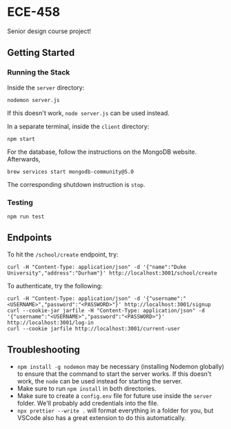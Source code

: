 # ECE-458

Senior design course project!

## Getting Started
### Running the Stack
Inside the `server` directory:

```
nodemon server.js
```

If this doesn't work, `node server.js` can be used instead.

In a separate terminal, inside the `client` directory:

```
npm start
```

For the database, follow the instructions on the MongoDB website. Afterwards,

```
brew services start mongodb-community@5.0
```

The corresponding shutdown instruction is `stop`. 

### Testing
```
npm run test
```

## Endpoints

To hit the `/school/create` endpoint, try:

```
curl -H "Content-Type: application/json" -d '{"name":"Duke University","address":"Durham"}' http://localhost:3001/school/create
```

To authenticate, try the following:

```
curl -H "Content-Type: application/json" -d '{"username":"<USERNAME>","password":"<PASSWORD>"}' http://localhost:3001/signup
curl --cookie-jar jarfile -H "Content-Type: application/json" -d '{"username":"<USERNAME>","password":"<PASSWORD>"}' http://localhost:3001/log-in
curl --cookie jarfile http://localhost:3001/current-user
```

## Troubleshooting

- `npm install -g nodemon` may be necessary (installing Nodemon globally) to ensure that the command to start the server
  works.  If this doesn't work, the `node` can be used instead for starting the server.
- Make sure to run `npm install` in both directories.
- Make sure to create a `config.env` file for future use inside the `server` folder. We'll probably add credentials into
  the file.
- `npx prettier --write .` will format everything in a folder for you, but VSCode also has a great extension to do this
  automatically.
